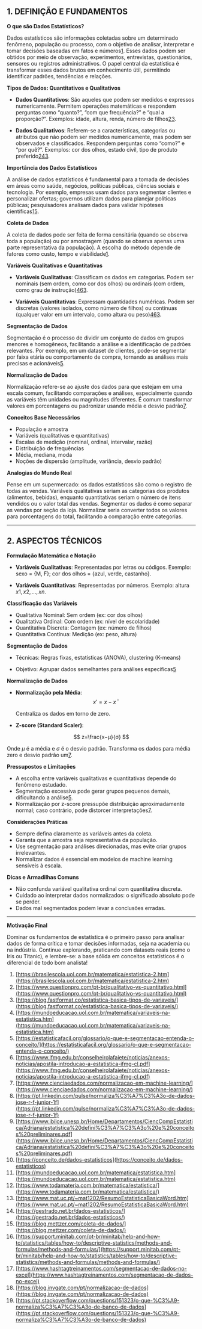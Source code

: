 ## 1. DEFINIÇÃO E FUNDAMENTOS

**O que são Dados Estatísticos?**

Dados estatísticos são informações coletadas sobre um determinado fenômeno, população ou processo, com o objetivo de analisar, interpretar e tomar decisões baseadas em fatos e números[1](https://brasilescola.uol.com.br/matematica/estatistica-2.htm). Esses dados podem ser obtidos por meio de observação, experimentos, entrevistas, questionários, sensores ou registros administrativos. O papel central da estatística é transformar esses dados brutos em conhecimento útil, permitindo identificar padrões, tendências e relações.

**Tipos de Dados: Quantitativos e Qualitativos**

- **Dados Quantitativos**: São aqueles que podem ser medidos e expressos numericamente. Permitem operações matemáticas e respondem perguntas como “quanto?”, “com que frequência?” e “qual a proporção?”. Exemplos: idade, altura, renda, número de filhos[2](https://www.questionpro.com/pt-br/qualitativo-vs-quantitativo.html)[3](https://blog.fastformat.co/estatistica-basica-tipos-de-variaveis/).
    
- **Dados Qualitativos**: Referem-se a características, categorias ou atributos que não podem ser medidos numericamente, mas podem ser observados e classificados. Respondem perguntas como “como?” e “por quê?”. Exemplos: cor dos olhos, estado civil, tipo de produto preferido[2](https://www.questionpro.com/pt-br/qualitativo-vs-quantitativo.html)[4](https://mundoeducacao.uol.com.br/matematica/variaveis-na-estatistica.htm)[3](https://blog.fastformat.co/estatistica-basica-tipos-de-variaveis/).
    

**Importância dos Dados Estatísticos**

A análise de dados estatísticos é fundamental para a tomada de decisões em áreas como saúde, negócios, políticas públicas, ciências sociais e tecnologia. Por exemplo, empresas usam dados para segmentar clientes e personalizar ofertas; governos utilizam dados para planejar políticas públicas; pesquisadores analisam dados para validar hipóteses científicas[1](https://brasilescola.uol.com.br/matematica/estatistica-2.htm)[5](https://estatisticafacil.org/glossario/o-que-e-segmentacao-entenda-o-conceito/).

**Coleta de Dados**

A coleta de dados pode ser feita de forma censitária (quando se observa toda a população) ou por amostragem (quando se observa apenas uma parte representativa da população). A escolha do método depende de fatores como custo, tempo e viabilidade[1](https://brasilescola.uol.com.br/matematica/estatistica-2.htm).

**Variáveis Qualitativas e Quantitativas**

- **Variáveis Qualitativas**: Classificam os dados em categorias. Podem ser nominais (sem ordem, como cor dos olhos) ou ordinais (com ordem, como grau de instrução)[4](https://mundoeducacao.uol.com.br/matematica/variaveis-na-estatistica.htm)[6](https://www.ifmg.edu.br/conselheirolafaiete/noticias/anexos-noticias/apostila-introducao-a-estatistica-ifmg-cl.pdf)[3](https://blog.fastformat.co/estatistica-basica-tipos-de-variaveis/).
    
- **Variáveis Quantitativas**: Expressam quantidades numéricas. Podem ser discretas (valores isolados, como número de filhos) ou contínuas (qualquer valor em um intervalo, como altura ou peso)[4](https://mundoeducacao.uol.com.br/matematica/variaveis-na-estatistica.htm)[6](https://www.ifmg.edu.br/conselheirolafaiete/noticias/anexos-noticias/apostila-introducao-a-estatistica-ifmg-cl.pdf)[3](https://blog.fastformat.co/estatistica-basica-tipos-de-variaveis/).
    

**Segmentação de Dados**

Segmentação é o processo de dividir um conjunto de dados em grupos menores e homogêneos, facilitando a análise e a identificação de padrões relevantes. Por exemplo, em um dataset de clientes, pode-se segmentar por faixa etária ou comportamento de compra, tornando as análises mais precisas e acionáveis[5](https://estatisticafacil.org/glossario/o-que-e-segmentacao-entenda-o-conceito/).

**Normalização de Dados**

Normalização refere-se ao ajuste dos dados para que estejam em uma escala comum, facilitando comparações e análises, especialmente quando as variáveis têm unidades ou magnitudes diferentes. É comum transformar valores em porcentagens ou padronizar usando média e desvio padrão[7](https://www.cienciaedados.com/normalizacao-em-machine-learning/).

**Conceitos Base Necessários**

- População e amostra    
- Variáveis (qualitativas e quantitativas)    
- Escalas de medição (nominal, ordinal, intervalar, razão)    
- Distribuição de frequências    
- Média, mediana, moda    
- Noções de dispersão (amplitude, variância, desvio padrão) 

**Analogias do Mundo Real**

Pense em um supermercado: os dados estatísticos são como o registro de todas as vendas. Variáveis qualitativas seriam as categorias dos produtos (alimentos, bebidas), enquanto quantitativas seriam o número de itens vendidos ou o valor total das vendas. Segmentar os dados é como separar as vendas por seção da loja. Normalizar seria converter todos os valores para porcentagens do total, facilitando a comparação entre categorias.

---

## 2. ASPECTOS TÉCNICOS

**Formulação Matemática e Notação**

- **Variáveis Qualitativas**: Representadas por letras ou códigos. Exemplo: sexo = {M, F}; cor dos olhos = {azul, verde, castanho}.
    
- **Variáveis Quantitativas**: Representadas por números. Exemplo: altura $x1,x2,...,xn$.
    

**Classificação das Variáveis**

- Qualitativa Nominal: Sem ordem (ex: cor dos olhos)    
- Qualitativa Ordinal: Com ordem (ex: nível de escolaridade) 
- Quantitativa Discreta: Contagem (ex: número de filhos)    
- Quantitativa Contínua: Medição (ex: peso, altura)
    

**Segmentação de Dados**

- Técnicas: Regras fixas, estatísticas (ANOVA), clustering (K-means)
    
- Objetivo: Agrupar dados semelhantes para análises específicas[5](https://estatisticafacil.org/glossario/o-que-e-segmentacao-entenda-o-conceito/)
    

**Normalização de Dados**

- **Normalização pela Média**:
        $$x′=x−xˉ$$
    
    Centraliza os dados em torno de zero.
    
- **Z-score (Standard Scaler)**:
 
$$
    z=\frac{x−μ}{σ}
$$

 Onde $μ$ é a média e $σ$ é o desvio padrão. Transforma os dados para média zero e desvio padrão um[7](https://www.cienciaedados.com/normalizacao-em-machine-learning/).
    

**Pressupostos e Limitações**

- A escolha entre variáveis qualitativas e quantitativas depende do fenômeno estudado.    
- Segmentação excessiva pode gerar grupos pequenos demais, dificultando a análise[5](https://estatisticafacil.org/glossario/o-que-e-segmentacao-entenda-o-conceito/).    
- Normalização por z-score pressupõe distribuição aproximadamente normal; caso contrário, pode distorcer interpretações[7](https://www.cienciaedados.com/normalizacao-em-machine-learning/).
    

**Considerações Práticas**

- Sempre defina claramente as variáveis antes da coleta.    
- Garanta que a amostra seja representativa da população.   
- Use segmentação para análises direcionadas, mas evite criar grupos irrelevantes.    
- Normalizar dados é essencial em modelos de machine learning sensíveis à escala.    

**Dicas e Armadilhas Comuns**

- Não confunda variável qualitativa ordinal com quantitativa discreta.    
- Cuidado ao interpretar dados normalizados: o significado absoluto pode se perder.    
- Dados mal segmentados podem levar a conclusões erradas.    

---

**Motivação Final**

Dominar os fundamentos de estatística é o primeiro passo para analisar dados de forma crítica e tomar decisões informadas, seja na academia ou na indústria. Continue explorando, praticando com datasets reais (como o Iris ou Titanic), e lembre-se: a base sólida em conceitos estatísticos é o diferencial de todo bom analista!

1. [https://brasilescola.uol.com.br/matematica/estatistica-2.htm](https://brasilescola.uol.com.br/matematica/estatistica-2.htm)
2. [https://www.questionpro.com/pt-br/qualitativo-vs-quantitativo.html](https://www.questionpro.com/pt-br/qualitativo-vs-quantitativo.html)
3. [https://blog.fastformat.co/estatistica-basica-tipos-de-variaveis/](https://blog.fastformat.co/estatistica-basica-tipos-de-variaveis/)
4. [https://mundoeducacao.uol.com.br/matematica/variaveis-na-estatistica.htm](https://mundoeducacao.uol.com.br/matematica/variaveis-na-estatistica.htm)
5. [https://estatisticafacil.org/glossario/o-que-e-segmentacao-entenda-o-conceito/](https://estatisticafacil.org/glossario/o-que-e-segmentacao-entenda-o-conceito/)
6. [https://www.ifmg.edu.br/conselheirolafaiete/noticias/anexos-noticias/apostila-introducao-a-estatistica-ifmg-cl.pdf](https://www.ifmg.edu.br/conselheirolafaiete/noticias/anexos-noticias/apostila-introducao-a-estatistica-ifmg-cl.pdf)
7. [https://www.cienciaedados.com/normalizacao-em-machine-learning/](https://www.cienciaedados.com/normalizacao-em-machine-learning/)
8. [https://pt.linkedin.com/pulse/normaliza%C3%A7%C3%A3o-de-dados-jose-r-f-junior-1f](https://pt.linkedin.com/pulse/normaliza%C3%A7%C3%A3o-de-dados-jose-r-f-junior-1f)
9. [https://www.ibilce.unesp.br/Home/Departamentos/CiencCompEstatistica/Adriana/estatistica%20defini%C3%A7%C3%A3o%20e%20conceitos%20preliminares.pdf](https://www.ibilce.unesp.br/Home/Departamentos/CiencCompEstatistica/Adriana/estatistica%20defini%C3%A7%C3%A3o%20e%20conceitos%20preliminares.pdf)
10. [https://conceito.de/dados-estatisticos](https://conceito.de/dados-estatisticos)
11. [https://mundoeducacao.uol.com.br/matematica/estatistica.htm](https://mundoeducacao.uol.com.br/matematica/estatistica.htm)
12. [https://www.todamateria.com.br/matematica/estatistica/](https://www.todamateria.com.br/matematica/estatistica/)
13. [https://www.mat.uc.pt/~mat1202/ResumoEstatisticaBasicaWord.htm](https://www.mat.uc.pt/~mat1202/ResumoEstatisticaBasicaWord.htm)
14. [https://gestrado.net.br/dados-estatisticos/](https://gestrado.net.br/dados-estatisticos/)
15. [https://blog.mettzer.com/coleta-de-dados/](https://blog.mettzer.com/coleta-de-dados/)
16. [https://support.minitab.com/pt-br/minitab/help-and-how-to/statistics/tables/how-to/descriptive-statistics/methods-and-formulas/methods-and-formulas/](https://support.minitab.com/pt-br/minitab/help-and-how-to/statistics/tables/how-to/descriptive-statistics/methods-and-formulas/methods-and-formulas/)
17. [https://www.hashtagtreinamentos.com/segmentacao-de-dados-no-excel](https://www.hashtagtreinamentos.com/segmentacao-de-dados-no-excel)
18. [https://blog.invgate.com/pt/normalizacao-de-dados](https://blog.invgate.com/pt/normalizacao-de-dados)
19. [https://pt.stackoverflow.com/questions/151323/o-que-%C3%A9-normaliza%C3%A7%C3%A3o-de-banco-de-dados](https://pt.stackoverflow.com/questions/151323/o-que-%C3%A9-normaliza%C3%A7%C3%A3o-de-banco-de-dados)
